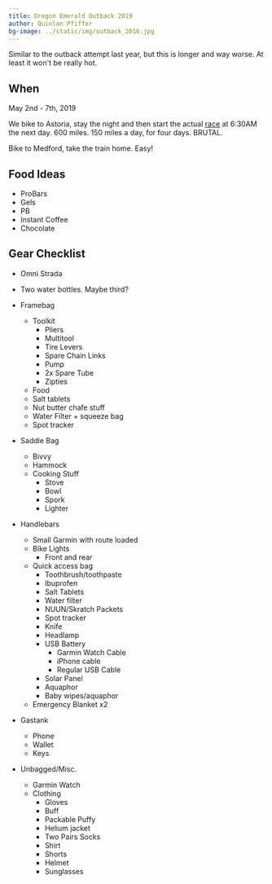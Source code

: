 ```yaml
---
title: Oregon Emerald Outback 2019
author: Quinlan Pfiffer
bg-image: ../static/img/outback_2016.jpg
---
```


Similar to the outback attempt last year, but this is longer and way worse. At
least it won't be really hot.

## When

May 2nd - 7th, 2019

We bike to Astoria, stay the night and then start the actual
[race](https://www.facebook.com/Oregon-Emerald-Outback-237299430247671/) at
6:30AM the next day. 600 miles. 150 miles a day, for four days. BRUTAL.

Bike to Medford, take the train home. Easy!


## Food Ideas

* ProBars
* Gels
* PB
* Instant Coffee
* Chocolate

## Gear Checklist

* Omni Strada
* Two water bottles. Maybe third?
* Framebag
    * Toolkit
        * Pliers
        * Multitool
        * Tire Levers
        * Spare Chain Links
        * Pump
        * 2x Spare Tube
        * Zipties
    * Food
    * Salt tablets
    * Nut butter chafe stuff
    * Water Filter + squeeze bag
    * Spot tracker

* Saddle Bag
    * Bivvy
    * Hammock
    * Cooking Stuff
        * Stove
        * Bowl
        * Spork
        * Lighter

* Handlebars
    * Small Garmin with route loaded
    * Bike Lights
        * Front and rear
    * Quick access bag
        * Toothbrush/toothpaste
        * Ibuprofen
        * Salt Tablets
        * Water filter
        * NUUN/Skratch Packets
        * Spot tracker
        * Knife
        * Headlamp
        * USB Battery
            * Garmin Watch Cable
            * iPhone cable
            * Regular USB Cable
        * Solar Panel
        * Aquaphor
        * Baby wipes/aquaphor
    * Emergency Blanket x2

* Gastank
    * Phone
    * Wallet
    * Keys

* Unbagged/Misc.
    * Garmin Watch
    * Clothing
        * Gloves
        * Buff
        * Packable Puffy
        * Helium jacket
        * Two Pairs Socks
        * Shirt
        * Shorts
        * Helmet
        * Sunglasses
